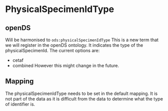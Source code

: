 # PhysicalSpecimenIdType

## openDS
Will be harmonised to `ods:physicalSpecimenIdType`
This is a new term that we will register in the openDS ontology.
It indicates the type of the physicalSpecimenId.
The current options are: 
- cetaf
- combined
However this might change in the future.

## Mapping
The physicalSpecimenIdType needs to be set in the default mapping.
It is not part of the data as it is difficult from the data to determine what the type of identifier is.

